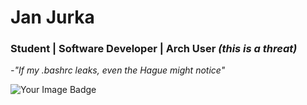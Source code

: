 # Jan Jurka
### Student | Software Developer | Arch User *(this is a threat)*
*-"If my .bashrc leaks, even the Hague might notice"*

<img src="https://tryhackme-badges.s3.amazonaws.com/Everesh.png" alt="Your Image Badge" />
